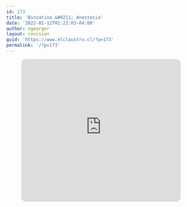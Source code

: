 ```yaml
---
id: 173
title: 'Binzatina &#8211; Anestesia'
date: '2022-01-12T01:22:03-04:00'
author: ngeorger
layout: revision
guid: 'https://www.elclaustro.cl/?p=173'
permalink: '/?p=173'
---
```


<figure class="wp-block-embed is-type-rich is-provider-spotify wp-block-embed-spotify wp-embed-aspect-21-9 wp-has-aspect-ratio"><div class="wp-block-embed__wrapper"><iframe allow="autoplay; clipboard-write; encrypted-media; fullscreen; picture-in-picture" allowfullscreen="" frameborder="0" height="380" loading="lazy" src="https://open.spotify.com/embed/album/3YY5MSFRfoWiNw8fMQjGJA?si=2KiYr6FOTTWtm8sDIg5hPg&utm_source=oembed" style="border-radius: 12px" title="Spotify Embed: Anestesia" width="100%"></iframe></div></figure>